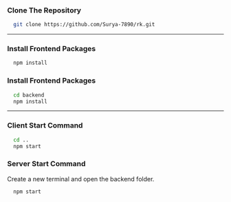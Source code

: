 ### Clone The Repository

```bash
  git clone https://github.com/Surya-7890/rk.git
```

---

### Install Frontend Packages

```bash
  npm install
```

### Install Frontend Packages

```bash
  cd backend
  npm install
```

---

### Client Start Command

```bash
  cd ..
  npm start
```

### Server Start Command

Create a new terminal and open the backend folder.

```bash
  npm start
```